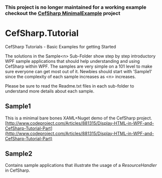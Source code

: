 ### This project is no longer maintained for a working example checkout the [CefSharp MinimalExample](https://github.com/cefsharp/CefSharp.MinimalExample) project

# CefSharp.Tutorial
CefSharp Tutorials - Basic Examples for getting Started

The solutions in the Sample&lt;n> Sub-Folder show step by step introductory WPF sample applications that should help understanding and using CefSharp within WPF. The samples are very simple on a 101 level to make sure everyone can get most out of it. Newbies should start with 'Sample1' since the complexity of each sample increases as &lt;n> increases.

Please be sure to read the Readme.txt files in each sub-folder to understand more details about each sample.

## Sample1

This is a minimal bare bones XAML+Nuget demo of the CefSharp project.
[http://www.codeproject.com/Articles/881315/Display-HTML-in-WPF-and-CefSharp-Tutorial-Part](http://www.codeproject.com/Articles/881315/Display-HTML-in-WPF-and-CefSharp-Tutorial-Part)

## Sample2

Contains sample applications that illustrate the usage of a *ResourceHandler* in CefSharp.
